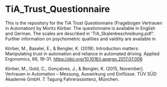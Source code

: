 # TiA_Trust_Questionnaire
This is the repository for the TiA Trust Questionnaire (Fragebogen Vertrauen in Automation) by Moritz Körber. The questionnaire is available in English and German. The scales are described in 'TiA_Skalenbeschreibung.pdf".
Further information on psychometric qualities and valditiy are available in 

Körber, M., Baseler, E., & Bengler, K. (2018). Introduction matters: Manipulating trust in automation and reliance in automated driving. Applied Ergonomics, 66, 18–31. https://doi.org/10.1016/j.apergo.2017.07.006 

Körber, M., Gold, C., Gonçalves, J., & Bengler, K. (2015, November). Vertrauen in Automation – Messung, Auswirkung und Einflüsse. TÜV SÜD Akademie GmbH. 7. Tagung Fahrerassistenz, München.
